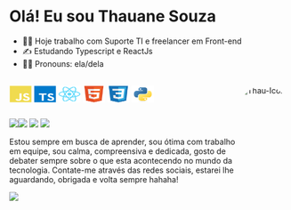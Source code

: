 # Olá! Eu sou Thauane Souza
- 👨‍💻 Hoje trabalho com Suporte TI e freelancer em Front-end
- ✍ Estudando Typescript e ReactJs
- 👩‍🦰 Pronouns: ela/dela

<div style="display: inline_block"><br>
  <img align="center" alt="Thau-Js" height="30" width="40" src="https://raw.githubusercontent.com/devicons/devicon/master/icons/javascript/javascript-plain.svg">
  <img align="center" alt="Thau-Ts" height="30" width="40" src="https://raw.githubusercontent.com/devicons/devicon/master/icons/typescript/typescript-plain.svg">
  <img align="center" alt="Thau-React" height="30" width="40" src="https://raw.githubusercontent.com/devicons/devicon/master/icons/react/react-original.svg">
  <img align="center" alt="Thau-HTML" height="30" width="40" src="https://raw.githubusercontent.com/devicons/devicon/master/icons/html5/html5-original.svg">
  <img align="center" alt="Thau-CSS" height="30" width="40" src="https://raw.githubusercontent.com/devicons/devicon/master/icons/css3/css3-original.svg">
  <img align="center" alt="Thau-Python" height="30" width="40" src="https://raw.githubusercontent.com/devicons/devicon/master/icons/python/python-original.svg">
 <img align="right" alt="Thau-Icone" height="150" style="border-radius:50px;" src="https://cdn.discordapp.com/attachments/844770389355266088/1115416379672244355/download20230601200619.png?width=593&height=593">
  
</div>
  
  ##
 
<div>
  <a href="https://www.instagram.com/thau.souz/" target="_blank"><img src="https://img.shields.io/badge/-Instagram-%23E4405F?style=for-the-badge&logo=instagram&logoColor=white" target="_blank"></a
 <a href="https://discord.gg/Z55b9r73gE" target="_blank"><img src="https://img.shields.io/badge/Discord-7289DA?style=for-the-badge&logo=discord&logoColor=white" target="_blank"></a> 
  <a href = "mailto:thauane-souza1@live.com"><img src="https://img.shields.io/badge/-Gmail-%23333?style=for-the-badge&logo=gmail&logoColor=white" target="_blank"></a>
  <a href="https://www.linkedin.com/in/thauane-souza-13a40422b/" target="_blank"><img src="https://img.shields.io/badge/-LinkedIn-%230077B5?style=for-the-badge&logo=linkedin&logoColor=white" target="_blank"></a> 
</div>
<div>
<p>Estou sempre em busca de aprender, sou ótima com trabalho em equipe, sou calma, compreensiva e dedicada, gosto de debater sempre sobre o que esta acontecendo no mundo da tecnologia. Contate-me através das redes sociais, estarei lhe aguardando, obrigada e volta sempre hahaha!</p>
</div>
<div>
<a href="https://github.com/ImportFreya">
<img height="170em" src="https://github-readme-stats.vercel.app/api?username=ImportFreya&show_icons=true&include_all_commits=true&count_private=true&bg_color=45,8e2de2,4a00e0&title_color=fff&icon_color=fff&border_color=000&text_color=fff"/>
</div>


